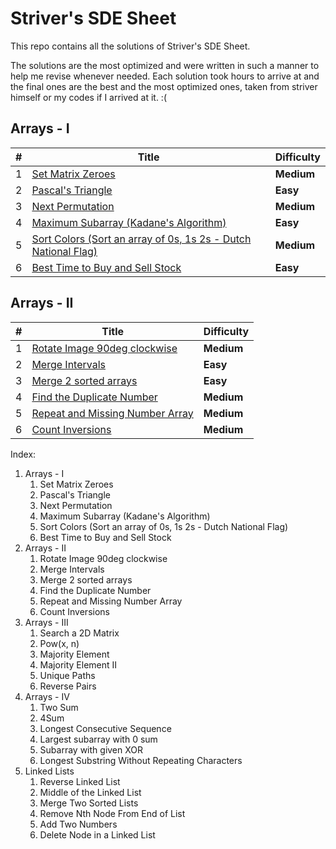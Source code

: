 # Striver's SDE Sheet

This repo contains all the solutions of Striver's SDE Sheet.

The solutions are the most optimized and were written in such a manner to help me revise whenever needed.
Each solution took hours to arrive at and the final ones are the best and the most optimized ones, taken from striver himself or my codes if I arrived at it. :(

## Arrays - I

| **#** | **Title**                                                                                                                                                       | **Difficulty** |
| ----- | ---------------------------------------------------------------------------------------------------------------------------------------------------------------| -------------- |
|1|[Set Matrix Zeroes](https://leetcode.com/problems/set-matrix-zeroes/)|**Medium**|
|2|[Pascal's Triangle](https://leetcode.com/problems/pascals-triangle/)|**Easy**|
|3|[Next Permutation](https://leetcode.com/problems/next-permutation/)|**Medium**|
|4|[Maximum Subarray (Kadane's Algorithm)](https://leetcode.com/problems/maximum-subarray/)|**Easy**|
|5|[Sort Colors (Sort an array of 0s, 1s 2s - Dutch National Flag)](https://leetcode.com/problems/sort-colors/)|**Medium**|
|6|[Best Time to Buy and Sell Stock](https://leetcode.com/problems/best-time-to-buy-and-sell-stock/)|**Easy**|

## Arrays - II

| **#** | **Title**                                                                                                                                                       | **Difficulty** |
| ----- | ---------------------------------------------------------------------------------------------------------------------------------------------------------------| -------------- |
|1|[Rotate Image 90deg clockwise](https://leetcode.com/problems/rotate-image/)|**Medium**|
|2|[Merge Intervals](https://leetcode.com/problems/merge-intervals/)|**Easy**|
|3|[Merge 2 sorted arrays](https://leetcode.com/problems/merge-sorted-array/)|**Easy**|
|4|[Find the Duplicate Number](https://leetcode.com/problems/find-the-duplicate-number/)|**Medium**|
|5|[Repeat and Missing Number Array](https://www.interviewbit.com/problems/repeat-and-missing-number-array/)|**Medium**|
|6|[Count Inversions](https://www.codingninjas.com/codestudio/problems/count-inversions_615https://www.codingninjas.com/codestudio/problems/count-inversions_615)|**Medium**|

Index:
1. Arrays - I
    1. Set Matrix Zeroes
    2. Pascal's Triangle
    3. Next Permutation
    4. Maximum Subarray (Kadane's Algorithm)
    5. Sort Colors (Sort an array of 0s, 1s 2s - Dutch National Flag)
    6. Best Time to Buy and Sell Stock
2. Arrays - II
    1. Rotate Image 90deg clockwise
    2. Merge Intervals
    3. Merge 2 sorted arrays
    4. Find the Duplicate Number
    5. Repeat and Missing Number Array
    6. Count Inversions 
3. Arrays - III
    1. Search a 2D Matrix
    2. Pow(x, n)
    3. Majority Element
    4. Majority Element II
    5. Unique Paths
    6. Reverse Pairs
4. Arrays - IV
    1. Two Sum
    2. 4Sum
    3. Longest Consecutive Sequence
    4. Largest subarray with 0 sum
    5. Subarray with given XOR
    6. Longest Substring Without Repeating Characters
5. Linked Lists
    1. Reverse Linked List
    2. Middle of the Linked List
    3. Merge Two Sorted Lists
    4. Remove Nth Node From End of List
    5. Add Two Numbers
    6. Delete Node in a Linked List
